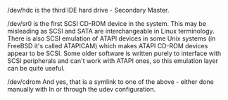 /dev/hdc
is the third IDE hard drive - Secondary Master.

/dev/sr0
is the first SCSI CD-ROM device in the system. This may be misleading as SCSI and SATA are interchangeable in Linux terminology. There is also SCSI emulation of ATAPI devices in some Unix systems (in FreeBSD it's called ATAPICAM) which makes ATAPI CD-ROM devices appear to be SCSI. Some older software is written purely to interface with SCSI peripherals and can't work with ATAPI ones, so this emulation layer can be quite useful.

/dev/cdrom
And yes, that is a symlink to one of the above - either done manually with ln or through the udev configuration.
